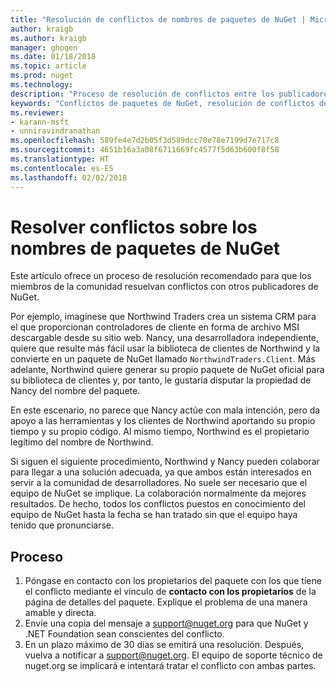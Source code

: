 ```yaml
---
title: "Resolución de conflictos de nombres de paquetes de NuGet | Microsoft Docs"
author: kraigb
ms.author: kraigb
manager: ghogen
ms.date: 01/18/2018
ms.topic: article
ms.prod: nuget
ms.technology: 
description: "Proceso de resolución de conflictos entre los publicadores de paquetes de NuGet en cuanto a la personalización de marca, las marcas comerciales y otras situaciones conflictivas."
keywords: "Conflictos de paquetes de NuGet, resolución de conflictos de NuGet, proceso de resolución de conflictos"
ms.reviewer:
- karann-msft
- unniravindranathan
ms.openlocfilehash: 589fe4e7d2b05f3d589dcc70e78e7199d7e717c8
ms.sourcegitcommit: 4651b16a3a08f6711669fc4577f5d63b600f8f58
ms.translationtype: HT
ms.contentlocale: es-ES
ms.lasthandoff: 02/02/2018
---
```

# <a name="resolving-disputes-over-nuget-package-names"></a>Resolver conflictos sobre los nombres de paquetes de NuGet

Este artículo ofrece un proceso de resolución recomendado para que los miembros de la comunidad resuelvan conflictos con otros publicadores de NuGet.

Por ejemplo, imagínese que Northwind Traders crea un sistema CRM para el que proporcionan controladores de cliente en forma de archivo MSI descargable desde su sitio web. Nancy, una desarrolladora independiente, quiere que resulte más fácil usar la biblioteca de clientes de Northwind y la convierte en un paquete de NuGet llamado `NorthwindTraders.Client`. Más adelante, Northwind quiere generar su propio paquete de NuGet oficial para su biblioteca de clientes y, por tanto, le gustaría disputar la propiedad de Nancy del nombre del paquete.

En este escenario, no parece que Nancy actúe con mala intención, pero da apoyo a las herramientas y los clientes de Northwind aportando su propio tiempo y su propio código. Al mismo tiempo, Northwind es el propietario legítimo del nombre de Northwind.

Si siguen el siguiente procedimiento, Northwind y Nancy pueden colaborar para llegar a una solución adecuada, ya que ambos están interesados en servir a la comunidad de desarrolladores. No suele ser necesario que el equipo de NuGet se implique. La colaboración normalmente da mejores resultados. De hecho, todos los conflictos puestos en conocimiento del equipo de NuGet hasta la fecha se han tratado sin que el equipo haya tenido que pronunciarse.

## <a name="process"></a>Proceso

1. Póngase en contacto con los propietarios del paquete con los que tiene el conflicto mediante el vínculo de **contacto con los propietarios** de la página de detalles del paquete. Explique el problema de una manera amable y directa.
1. Envíe una copia del mensaje a [support@nuget.org](mailto:support@nuget.org) para que NuGet y .NET Foundation sean conscientes del conflicto.
1. En un plazo máximo de 30 días se emitirá una resolución. Después, vuelva a notificar a [support@nuget.org](mailto:support@nuget.org). El equipo de soporte técnico de nuget.org se implicará e intentará tratar el conflicto con ambas partes.
